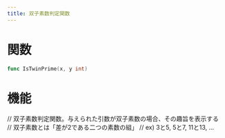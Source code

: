 ```yaml
---
title: 双子素数判定関数
---
```

# 関数
```go
func IsTwinPrime(x, y int)
```

# 機能
// 双子素数判定関数。与えられた引数が双子素数の場合、その趣旨を表示する
// 双子素数とは「差が2である二つの素数の組」
// ex) 3と5, 5と7, 11と13, ...